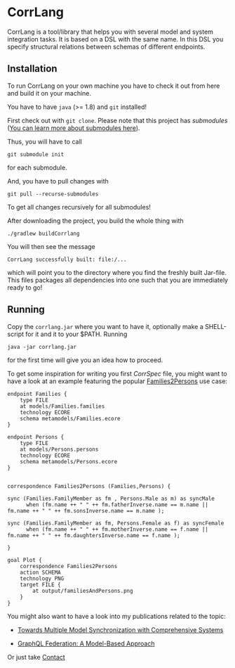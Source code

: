 # CorrLang
CorrLang is a tool/library that helps you with several model and system integration tasks.
It is based on a DSL with the same name.
In this DSL you specify structural relations between schemas of different endpoints. 

## Installation

To run CorrLang on your own machine you have to check it out from here and build it on your machine.

You have to have `java` (>= 1.8) and `git` installed!

First check out with `git clone`.
Please note that this project has _submodules_ ([You can learn more about submodules here](https://git-scm.com/book/en/v2/Git-Tools-Submodules)).

Thus, you will have to call
```
git submodule init
```
for each submodule.

And, you have to pull changes with 
```
git pull --recurse-submodules
```
To get all changes recursively for all submodules!

After downloading the project, you build the whole thing with
```
./gradlew buildCorrlang
```

You will then see the message
```
CorrLang successfully built: file:/...
```

which will point you to the directory where you find the freshly built Jar-file.
This files packages all dependencies into one such that you are immediately ready to go!

## Running

Copy the `corrlang.jar` where you want to have it, optionally make a SHELL-script for it and it to your $PATH.
Running 
```
java -jar corrlang.jar
```
for the first time will give you an idea how to proceed.


To get some inspiration for writing you first _CorrSpec_ file, you might want to have a look at an example featuring the popular [Families2Persons](https://wiki.eclipse.org/ATL/Tutorials_-_Create_a_simple_ATL_transformation) use case: 
```
endpoint Families {
    type FILE
    at models/Families.families
    technology ECORE
    schema metamodels/Families.ecore
}

endpoint Persons {
    type FILE
    at models/Persons.persons
    technology ECORE
    schema metamodels/Persons.ecore
}


correspondence Families2Persons (Families,Persons) {

sync (Families.FamilyMember as fm , Persons.Male as m) as syncMale
      when (fm.name ++ " " ++ fm.fatherInverse.name == m.name ||  fm.name ++ " " ++ fm.sonsInverse.name == m.name );

sync (Families.FamilyMember as fm, Persons.Female as f) as syncFemale
	  when (fm.name ++ " " ++ fm.motherInverse.name == f.name ||  fm.name ++ " " ++ fm.daughtersInverse.name == f.name );

}

goal Plot {
    correspondence Families2Persons
    action SCHEMA
	technology PNG
	target FILE {
		at output/familiesAndPersons.png
	}
}
```

You might also want to have a look into my publications related to the topic:
* [Towards Multiple Model Synchronization with Comprehensive Systems
  ](https://link.springer.com/chapter/10.1007%2F978-3-030-45234-6_17)
    
* [GraphQL Federation: A Model-Based Approach
  ](http://www.jot.fm/contents/issue_2020_02/article18.html)
  
Or just take [Contact](https://www.hvl.no/person/?user=Patrick.Stunkel)
